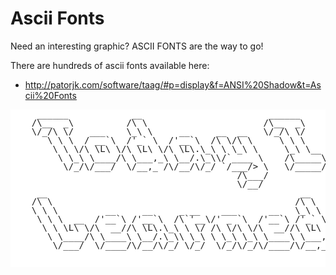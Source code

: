 ﻿# Ascii Fonts

Need an interesting graphic? ASCII FONTS are the way to go!

There are hundreds of ascii fonts available here:

- http://patorjk.com/software/taag/#p=display&f=ANSI%20Shadow&t=Ascii%20Fonts

<pre class='ascii' style='line-height:1em;background-color:white'>
     ______            __                        ______
    /\__  _\          /\ \                      /\__  _\
    \/_/\ \/   ___    \_\ \     __     __  __   \/_/\ \/
       \ \ \  / __`\  /'_` \  /'__`\  /\ \/\ \     \ \ \
        \ \ \/\ \L\ \/\ \L\ \/\ \L\.\_\ \ \_\ \     \_\ \__
         \ \_\ \____/\ \___,_\ \__/.\_\\/`____ \    /\_____\
          \/_/\/___/  \/__,_ /\/__/\/_/ `/___/> \   \/_____/
                                           /\___/
                                           \/__/
     __                                                __
    /\ \                                              /\ \
    \ \ \         __     __     _ __    ___      __   \_\ \
     \ \ \  __  /'__`\ /'__`\  /\`'__\/' _ `\  /'__`\ /'_` \
      \ \ \L\ \/\  __//\ \L\.\_\ \ \/ /\ \/\ \/\  __//\ \L\ \
       \ \____/\ \____\ \__/.\_\\ \_\ \ \_\ \_\ \____\ \___,_\
        \/___/  \/____/\/__/\/_/ \/_/  \/_/\/_/\/____/\/__,_ /

 </pre>